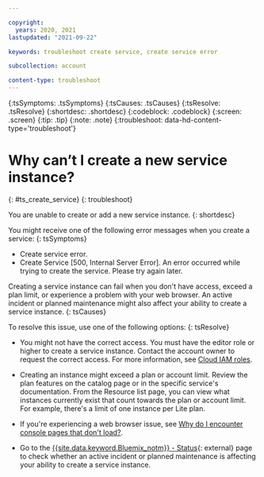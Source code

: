 ```yaml
---

copyright:
  years: 2020, 2021
lastupdated: "2021-09-22"

keywords: troubleshoot create service, create service error

subcollection: account

content-type: troubleshoot
---
```


{:tsSymptoms: .tsSymptoms}
{:tsCauses: .tsCauses}
{:tsResolve: .tsResolve}
{:shortdesc: .shortdesc}
{:codeblock: .codeblock}
{:screen: .screen}
{:tip: .tip}
{:note: .note}
{:troubleshoot: data-hd-content-type='troubleshoot'}

# Why can’t I create a new service instance?
{: #ts_create_service}
{: troubleshoot}

You are unable to create or add a new service instance.
{: shortdesc}

You might receive one of the following error messages when you create a service:
{: tsSymptoms}

* Create service error.
* Create Service [500, Internal Server Error]. An error occurred while trying to create the service. Please try again later.

Creating a service instance can fail when you don't have access, exceed a plan limit, or experience a problem with your web browser. An active incident or planned maintenance might also affect your ability to create a service instance. 
{: tsCauses}

To resolve this issue, use one of the following options: 
{: tsResolve}

* You might not have the correct access. You must have the editor role or higher to create a service instance. Contact the account owner to request the correct access. For more information, see [Cloud IAM roles](/docs/account?topic=account-userroles#iamusermanrol). 

* Creating an instance might exceed a plan or account limit. Review the plan features on the catalog page or in the specific service's documentation. From the Resource list page, you can view what instances currently exist that count towards the plan or account limit. For example, there's a limit of one instance per Lite plan.  

* If you're experiencing a web browser issue, see [Why do I encounter console pages that don't load?](/docs/account?topic=account-ts_err).

* Go to the [{{site.data.keyword.Bluemix_notm}} - Status](https://cloud.ibm.com/status){: external} page to check whether an active incident or planned maintenance is affecting your ability to create a service instance. 

